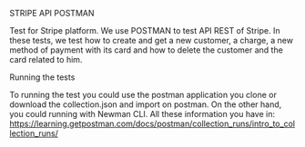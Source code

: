 STRIPE API POSTMAN

Test for Stripe platform. We use POSTMAN to test API REST of Stripe. 
In these tests, we test how to create and get a new customer, a charge, a new method of payment with its card and how to delete the customer and the card related to him. 


Running the tests

To running the test you could use the postman application you clone or download the collection.json and import on postman.
On the other hand, you could running with Newman CLI. All these information you have in: https://learning.getpostman.com/docs/postman/collection_runs/intro_to_collection_runs/ 
